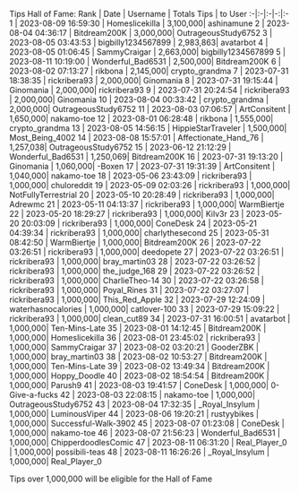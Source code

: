 Tips Hall of Fame:
Rank | Date | Username | Totals Tips | to User
:-|:-|:-|-:|:-
1 | 2023-08-09 16:59:30 | Homeslicekilla | 3,100,000| ashinamune
2 | 2023-08-04 04:36:17 | Bitdream200K | 3,000,000| OutrageousStudy6752
3 | 2023-08-05 03:43:53 | bigbilly1234567899 | 2,983,863| avatarbot
4 | 2023-08-05 01:06:45 | SammyCraigar | 2,663,000| bigbilly1234567899
5 | 2023-08-11 10:19:00 | Wonderful_Bad6531 | 2,500,000| Bitdream200K
6 | 2023-08-02 07:13:27 | rikbona | 2,145,000| crypto_grandma
7 | 2023-07-31 18:38:35 | rickribera93 | 2,000,000| Ginomania
8 | 2023-07-31 19:15:44 | Ginomania | 2,000,000| rickribera93
9 | 2023-07-31 20:24:54 | rickribera93 | 2,000,000| Ginomania
10 | 2023-08-04 00:33:42 | crypto_grandma | 2,000,000| OutrageousStudy6752
11 | 2023-08-03 07:06:57 | ArtConsitent | 1,650,000| nakamo-toe
12 | 2023-08-01 06:28:48 | rikbona | 1,555,000| crypto_grandma
13 | 2023-08-05 14:56:15 | HippieStarTraveler | 1,500,000| Most_Being_4002
14 | 2023-08-08 15:57:01 | Affectionate_Hand_76 | 1,257,038| OutrageousStudy6752
15 | 2023-06-12 21:12:29 | Wonderful_Bad6531 | 1,250,069| Bitdream200K
16 | 2023-07-31 19:13:20 | Ginomania | 1,060,000| -Boxen
17 | 2023-07-31 19:31:39 | ArtConsitent | 1,040,000| nakamo-toe
18 | 2023-05-06 23:43:09 | rickribera93 | 1,000,000| chuloreddit
19 | 2023-05-09 02:03:26 | rickribera93 | 1,000,000| NotFullyTerrestrial
20 | 2023-05-10 20:28:49 | rickribera93 | 1,000,000| Adrewmc
21 | 2023-05-11 04:13:37 | rickribera93 | 1,000,000| WarmBiertje
22 | 2023-05-20 18:29:27 | rickribera93 | 1,000,000| Kilv3r
23 | 2023-05-20 20:03:09 | rickribera93 | 1,000,000| ConeDesk
24 | 2023-05-21 04:39:34 | rickribera93 | 1,000,000| charlythesecond
25 | 2023-05-31 08:42:50 | WarmBiertje | 1,000,000| Bitdream200K
26 | 2023-07-22 03:26:51 | rickribera93 | 1,000,000| deedopete
27 | 2023-07-22 03:26:51 | rickribera93 | 1,000,000| bray_martin03
28 | 2023-07-22 03:26:52 | rickribera93 | 1,000,000| the_judge_168
29 | 2023-07-22 03:26:52 | rickribera93 | 1,000,000| CharlieTheo-14
30 | 2023-07-22 03:26:58 | rickribera93 | 1,000,000| Poyal_Rines
31 | 2023-07-22 03:27:07 | rickribera93 | 1,000,000| This_Red_Apple
32 | 2023-07-29 12:24:09 | waterhasnocalories | 1,000,000| catlover-100
33 | 2023-07-29 15:09:22 | rickribera93 | 1,000,000| clean_cut89
34 | 2023-07-31 16:00:51 | avatarbot | 1,000,000| Ten-Mins-Late
35 | 2023-08-01 14:12:45 | Bitdream200K | 1,000,000| Homeslicekilla
36 | 2023-08-01 23:45:02 | rickribera93 | 1,000,000| SammyCraigar
37 | 2023-08-02 03:20:21 | GooderZBK | 1,000,000| bray_martin03
38 | 2023-08-02 10:53:27 | Bitdream200K | 1,000,000| Ten-Mins-Late
39 | 2023-08-02 13:49:34 | Bitdream200K | 1,000,000| Hoppy_Doodle
40 | 2023-08-02 18:54:54 | Bitdream200K | 1,000,000| Parush9
41 | 2023-08-03 19:41:57 | ConeDesk | 1,000,000| 0-Give-a-fucks
42 | 2023-08-03 22:08:15 | nakamo-toe | 1,000,000| OutrageousStudy6752
43 | 2023-08-04 17:32:35 | _Royal_Insylum | 1,000,000| LuminousViper
44 | 2023-08-06 19:20:21 | rustyybikes | 1,000,000| Successful-Walk-3902
45 | 2023-08-07 01:23:08 | ConeDesk | 1,000,000| nakamo-toe
46 | 2023-08-07 21:56:23 | Wonderful_Bad6531 | 1,000,000| ChipperdoodlesComic
47 | 2023-08-11 06:31:20 | Real_Player_0 | 1,000,000| possibili-teas
48 | 2023-08-11 16:26:26 | _Royal_Insylum | 1,000,000| Real_Player_0

Tips over 1,000,000 will be eligible for the Hall of Fame

